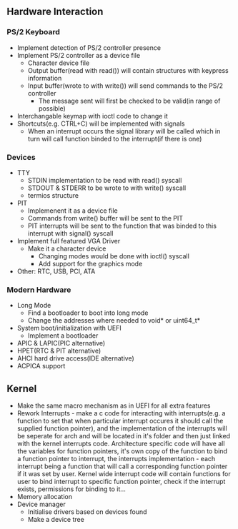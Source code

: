 ## Hardware Interaction
### PS/2 Keyboard
* Implement detection of PS/2 controller presence
* Implement PS/2 controller as a device file
	* Character device file
	* Output buffer(read with read()) will contain structures with keypress information
	* Input buffer(wrote to with write()) will send commands to the PS/2 controller
		* The message sent will first be checked to be valid(in range of possible)
* Interchangable keymap with ioctl code to change it
* Shortcuts(e.g. CTRL+C) will be implemented with signals
	* When an interrupt occurs the signal library will be called which in turn will call function binded to the interrupt(if there is one)


### Devices
* TTY
	* STDIN implementation to be read with read() syscall
	* STDOUT & STDERR to be wrote to with write() syscall
	* termios structure
* PIT
	* Implemenent it as a device file
	* Commands from write() buffer will be sent to the PIT
	* PIT interrupts will be sent to the function that was binded to this interrupt with signal() syscall
* Implement full featured VGA Driver
	* Make it a character device
		* Changing modes would be done with ioctl() syscall
		* Add support for the graphics mode
* Other: RTC, USB, PCI, ATA


### Modern Hardware
* Long Mode
	* Find a bootloader to boot into long mode
	* Change the addresses where needed to void* or uint64_t*
* System boot/initialization with UEFI
	* Implement a bootloader
* APIC & LAPIC(PIC alternative)
* HPET(RTC & PIT alternative)
* AHCI hard drive access(IDE alternative)
* ACPICA support




## Kernel
* Make the same macro mechanism as in UEFI for all extra features
* Rework Interrupts - make a c code for interacting with interrupts(e.g. a function to set that when particular interrupt occures it should call the supplied function pointer), and the implementation of the interrupts will be seperate for arch and will be located in it's folder and then just linked with the kernel interrupts code. Architecture specific code will have all the variables for function pointers, it's own copy of the function to bind a function pointer to interrupt, the interrupts implementation - each interrupt being a function that will call a corresponding function pointer if it was set by user. Kernel wide interrupt code will contain functions for user to bind interrupt to specific function pointer, check if the interrupt exists, permissions for binding to it...
* Memory allocation
* Device manager
	* Initialise drivers based on devices found
	* Make a device tree